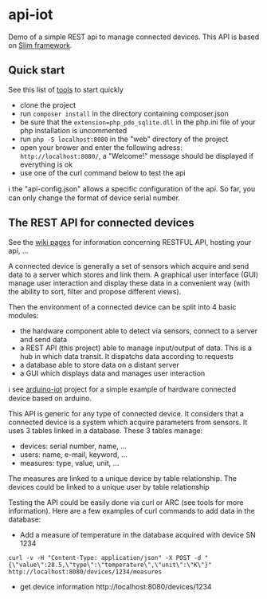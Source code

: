 # api-iot
Demo of a simple REST api to manage connected devices. This API is based on [Slim framework](https://www.slimframework.com/).

## Quick start
See this list of [tools](https://github.com/20centcroak/api-iot/wiki/Tools) to start quickly
* clone the project
* run `composer install` in the directory containing composer.json
* be sure that the `extension=php_pdo_sqlite.dll` in the php.ini file of your php installation is uncommented
* run `php -S localhost:8080` in the "web" directory of the project
* open your brower and enter the following adress: `http://localhost:8080/`, a "Welcome!" message should be displayed if everything is ok
* use one of the curl command below to test the api

:information_source: the "api-config.json" allows a specific configuration of the api. So far, you can only change the format of device serial number.


## The REST API for connected devices
See the [wiki pages](https://github.com/20centcroak/api-iot/wiki) for information concerning RESTFUL API, hosting your api, ...

A connected device is generally a set of sensors which acquire and send data to a server which stores and link them.
A graphical user interface (GUI) manage user interaction and display these data in a convenient way (with the ability to sort, filter and propose different views).

Then the environment of a connected device can be split into 4 basic modules:
* the hardware component able to detect via sensors, connect to a server and send data
* a REST API (this project) able to manage input/output of data. This is a hub in which data transit. It dispatchs data according to requests
* a database able to store data on a distant server
* a GUI which displays data and manages user interaction

:information_source: see [arduino-iot](https://github.com/20centcroak/arduino-iot) project for a simple example of hardware connected device based on arduino.

This API is generic for any type of connected device. It considers that a connected device is a system which acquire parameters from sensors. It uses 3 tables linked in a database. 
These 3 tables manage:
* devices: serial number, name, ...
* users: name, e-mail, keyword, ...
* measures: type, value, unit, ...

The measures are linked to a unique device by table relationship.
The devices could be linked to a unique user by table relationship

Testing the API could be easily done via curl or ARC (see tools for more information). Here are a few examples of curl commands to add data in the database:

* Add a measure of temperature in the database acquired with device SN 1234

`curl -v -H "Content-Type: application/json" -X POST -d "{\"value\":28.5,\"type\":\"temperature\",\"unit\":\"K\"}" http://localhost:8080/devices/1234/measures`

* get device information
http://localhost:8080/devices/1234


